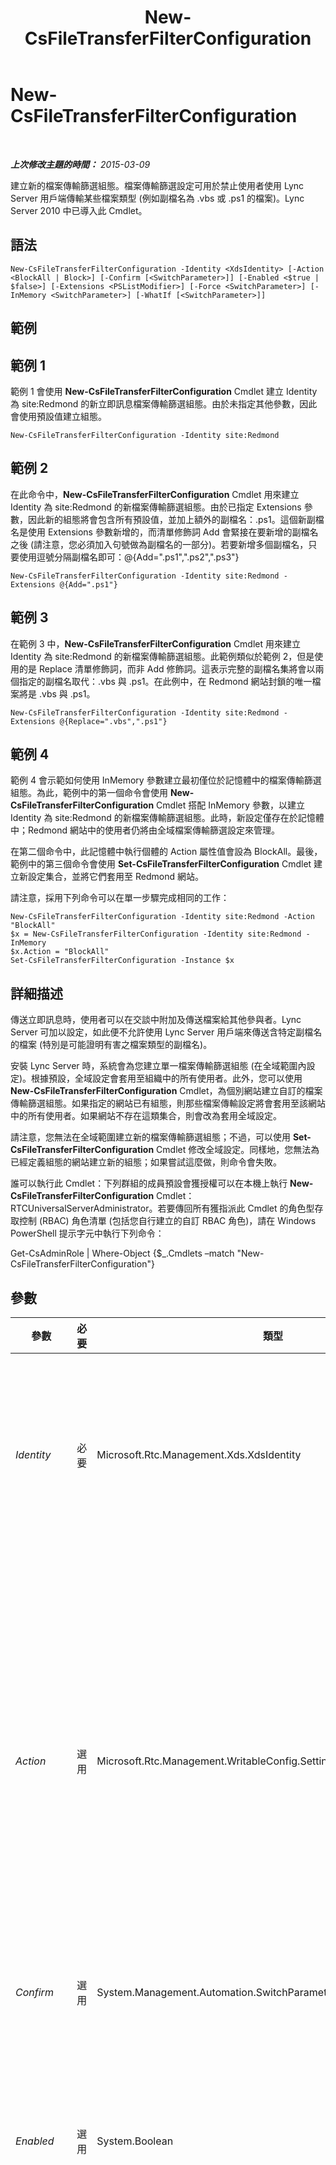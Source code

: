 ﻿---
title: New-CsFileTransferFilterConfiguration
TOCTitle: New-CsFileTransferFilterConfiguration
ms:assetid: 3d1050fb-5df9-4186-94b9-8ef8a9103958
ms:mtpsurl: https://technet.microsoft.com/zh-tw/library/Gg425897(v=OCS.15)
ms:contentKeyID: 49290668
ms.date: 08/10/2015
mtps_version: v=OCS.15
ms.translationtype: HT
---

# New-CsFileTransferFilterConfiguration

 

_**上次修改主題的時間：** 2015-03-09_

建立新的檔案傳輸篩選組態。檔案傳輸篩選設定可用於禁止使用者使用 Lync Server 用戶端傳輸某些檔案類型 (例如副檔名為 .vbs 或 .ps1 的檔案)。Lync Server 2010 中已導入此 Cmdlet。

## 語法

    New-CsFileTransferFilterConfiguration -Identity <XdsIdentity> [-Action <BlockAll | Block>] [-Confirm [<SwitchParameter>]] [-Enabled <$true | $false>] [-Extensions <PSListModifier>] [-Force <SwitchParameter>] [-InMemory <SwitchParameter>] [-WhatIf [<SwitchParameter>]]

## 範例

## 範例 1

範例 1 會使用 **New-CsFileTransferFilterConfiguration** Cmdlet 建立 Identity 為 site:Redmond 的新立即訊息檔案傳輸篩選組態。由於未指定其他參數，因此會使用預設值建立組態。

    New-CsFileTransferFilterConfiguration -Identity site:Redmond

## 範例 2

在此命令中，**New-CsFileTransferFilterConfiguration** Cmdlet 用來建立 Identity 為 site:Redmond 的新檔案傳輸篩選組態。由於已指定 Extensions 參數，因此新的組態將會包含所有預設值，並加上額外的副檔名：.ps1。這個新副檔名是使用 Extensions 參數新增的，而清單修飾詞 Add 會緊接在要新增的副檔名之後 (請注意，您必須加入句號做為副檔名的一部分)。若要新增多個副檔名，只要使用逗號分隔副檔名即可：@{Add=".ps1",".ps2",".ps3"}

    New-CsFileTransferFilterConfiguration -Identity site:Redmond -Extensions @{Add=".ps1"}

## 範例 3

在範例 3 中，**New-CsFileTransferFilterConfiguration** Cmdlet 用來建立 Identity 為 site:Redmond 的新檔案傳輸篩選組態。此範例類似於範例 2，但是使用的是 Replace 清單修飾詞，而非 Add 修飾詞。這表示完整的副檔名集將會以兩個指定的副檔名取代：.vbs 與 .ps1。在此例中，在 Redmond 網站封鎖的唯一檔案將是 .vbs 與 .ps1。

    New-CsFileTransferFilterConfiguration -Identity site:Redmond -Extensions @{Replace=".vbs",".ps1"}

## 範例 4

範例 4 會示範如何使用 InMemory 參數建立最初僅位於記憶體中的檔案傳輸篩選組態。為此，範例中的第一個命令會使用 **New-CsFileTransferFilterConfiguration** Cmdlet 搭配 InMemory 參數，以建立 Identity 為 site:Redmond 的新檔案傳輸篩選組態。此時，新設定僅存在於記憶體中；Redmond 網站中的使用者仍將由全域檔案傳輸篩選設定來管理。

在第二個命令中，此記憶體中執行個體的 Action 屬性值會設為 BlockAll。最後，範例中的第三個命令會使用 **Set-CsFileTransferFilterConfiguration** Cmdlet 建立新設定集合，並將它們套用至 Redmond 網站。

請注意，採用下列命令可以在單一步驟完成相同的工作：

    New-CsFileTransferFilterConfiguration -Identity site:Redmond -Action "BlockAll"
    $x = New-CsFileTransferFilterConfiguration -Identity site:Redmond -InMemory 
    $x.Action = "BlockAll"
    Set-CsFileTransferFilterConfiguration -Instance $x

## 詳細描述

傳送立即訊息時，使用者可以在交談中附加及傳送檔案給其他參與者。Lync Server 可加以設定，如此便不允許使用 Lync Server 用戶端來傳送含特定副檔名的檔案 (特別是可能證明有害之檔案類型的副檔名)。

安裝 Lync Server 時，系統會為您建立單一檔案傳輸篩選組態 (在全域範圍內設定)。根據預設，全域設定會套用至組織中的所有使用者。此外，您可以使用 **New-CsFileTransferFilterConfiguration** Cmdlet，為個別網站建立自訂的檔案傳輸篩選組態。如果指定的網站已有組態，則那些檔案傳輸設定將會套用至該網站中的所有使用者。如果網站不存在這類集合，則會改為套用全域設定。

請注意，您無法在全域範圍建立新的檔案傳輸篩選組態；不過，可以使用 **Set-CsFileTransferFilterConfiguration** Cmdlet 修改全域設定。同樣地，您無法為已經定義組態的網站建立新的組態；如果嘗試這麼做，則命令會失敗。

誰可以執行此 Cmdlet：下列群組的成員預設會獲授權可以在本機上執行 **New-CsFileTransferFilterConfiguration** Cmdlet：RTCUniversalServerAdministrator。若要傳回所有獲指派此 Cmdlet 的角色型存取控制 (RBAC) 角色清單 (包括您自行建立的自訂 RBAC 角色)，請在 Windows PowerShell 提示字元中執行下列命令：

Get-CsAdminRole | Where-Object {$\_.Cmdlets –match "New-CsFileTransferFilterConfiguration"}

## 參數


<table>
<colgroup>
<col style="width: 25%" />
<col style="width: 25%" />
<col style="width: 25%" />
<col style="width: 25%" />
</colgroup>
<thead>
<tr class="header">
<th>參數</th>
<th>必要</th>
<th>類型</th>
<th>說明</th>
</tr>
</thead>
<tbody>
<tr class="odd">
<td><p><em>Identity</em></p></td>
<td><p>必要</p></td>
<td><p>Microsoft.Rtc.Management.Xds.XdsIdentity</p></td>
<td><p>要提供給檔案傳輸篩選組態的唯一識別碼。新組態的 Identity 即為首碼 &quot;site:&quot;後面緊接著網站名稱。例如，若要建立 Redmond 網站的新組態，應該使用下列語法：-Identity site:Redmond。</p></td>
</tr>
<tr class="even">
<td><p><em>Action</em></p></td>
<td><p>選用</p></td>
<td><p>Microsoft.Rtc.Management.WritableConfig.Settings.ImFilter.FileFilterAction</p></td>
<td><p>決定已啟用檔案傳輸篩選時所要採取的動作。如果設為 BlockAll，則不論副檔名為何，都會禁止所有檔案傳輸。如果設為 Block (預設值)，除非副檔名顯示為在 Extensions 屬性中所列的其中一個禁止檔案類型，否則會允許檔案傳輸。</p>
<p>若要允許無限制的檔案傳輸 (也就是，允許使用者交換任何類型檔案 (不論副檔名為何)，請將此原則的 Enabled 屬性設為 False。</p></td>
</tr>
<tr class="odd">
<td><p><em>Confirm</em></p></td>
<td><p>選用</p></td>
<td><p>System.Management.Automation.SwitchParameter</p></td>
<td><p>在執行命令前先提示確認。</p></td>
</tr>
<tr class="even">
<td><p><em>Enabled</em></p></td>
<td><p>選用</p></td>
<td><p>System.Boolean</p></td>
<td><p>啟用或停用檔案傳輸篩選。如果此參數設為 True，則無法使用 Lync Server 用戶端傳輸具有指定副檔名的檔案 (或所有檔案，視 Action 屬性的值而定)。如果此參數設為 False，則可以傳輸任何檔案。</p>
<p>預設值：True。</p></td>
</tr>
<tr class="odd">
<td><p><em>Extensions</em></p></td>
<td><p>選用</p></td>
<td><p>System.Management.Automation.PSListModifier</p></td>
<td><p>將會封鎖的副檔名清單。如果嘗試使用 Lync Server 用戶端來傳輸具有符合此清單中其中一個副檔名的檔案，則會封鎖該傳輸，而且不會傳輸該檔案。如果 Action 設為 BlockAll (封鎖所有檔案傳輸)，或者 Enabled 設為 False (不封鎖任何檔案傳輸)，則會忽略此清單。</p>
<p>根據預設，下列副檔名會包含在 Extensions 屬性中：.ade, .adp, .app, .asp, .bas, .bat, .cer, .chm, .cmd, .com, .cpl, .crt, .csh, .exe, .fxp, .grp, .hlp, .hta, .inf, .ins, .isp, .its, .js, .jse, .ksh, .lnk, .mad, .maf, .mag, .mam, .maq, .mar.、mas., .mat, .mau, .mav, .maw, .mda, .mdb。.mde, .mdt, .mdw, .mdz, .msc, .msi, .msp, .mst, .ocx, .ops, .pcd, .pif, .pl, .pnp, .prf, .prg, .pst, .reg, .scf, .scr, .sct, .shb, .shs, .tmp, .url, .vb, .vbe, .vbs, .vsd, .vsmacros, .vss, .vst, .vsw, .ws, .wsc。.wsf, .wsh</p></td>
</tr>
<tr class="even">
<td><p><em>Force</em></p></td>
<td><p>選用</p></td>
<td><p>System.Management.Automation.SwitchParameter</p></td>
<td><p>隱藏變更前所顯示的確認提示。</p></td>
</tr>
<tr class="odd">
<td><p><em>InMemory</em></p></td>
<td><p>選用</p></td>
<td><p>System.Management.Automation.SwitchParameter</p></td>
<td><p>建立物件參照但不實際將該物件認可為永久變更。如果您會將這個利用此參數呼叫之 Cmdlet 的輸出指派給變數，可以變更物件參照的屬性，然後呼叫與此 Cmdlet 配對的 Set- Cmdlet，認可這些變更。</p></td>
</tr>
<tr class="even">
<td><p><em>WhatIf</em></p></td>
<td><p>選用</p></td>
<td><p>System.Management.Automation.SwitchParameter</p></td>
<td><p>說明執行命令時若不實際執行命令的後果。</p></td>
</tr>
</tbody>
</table>


## 輸入類型

無。

## 傳回類型

**New-CsFileTransferFilterConfiguration** Cmdlet 會建立 Microsoft.Rtc.Management.WritableConfig.Settings.ImFilter.FileTransferFilterConfiguration 物件的新執行個體。

## 請參閱

#### 其他資源

[Remove-CsFileTransferFilterConfiguration](remove-csfiletransferfilterconfiguration.md)  
[Set-CsFileTransferFilterConfiguration](set-csfiletransferfilterconfiguration.md)  
[Get-CsFileTransferFilterConfiguration](get-csfiletransferfilterconfiguration.md)

